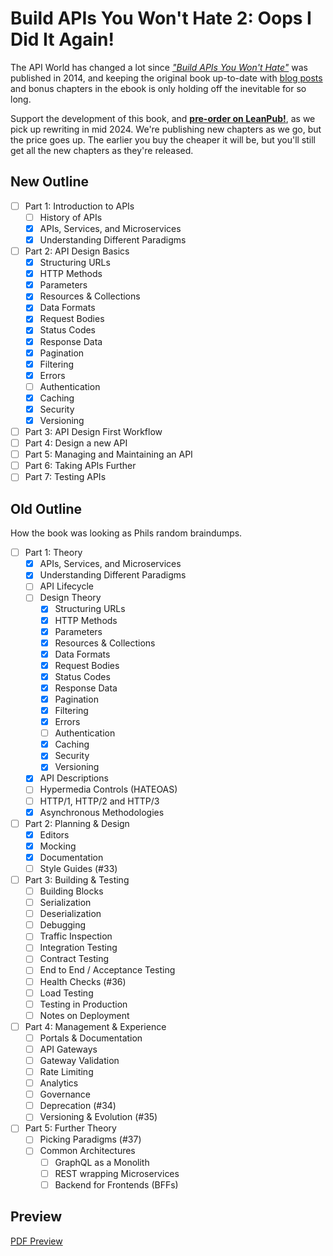 # Build APIs You Won't Hate 2: Oops I Did It Again!

The API World has changed a lot since _["Build APIs You Won't Hate"](https://apisyouwonthate.com/books/build-apis-you-wont-hate/)_ was published in 2014, and keeping the original book up-to-date with [blog posts](https://apisyouwonthate.com/blog) and bonus chapters in the ebook is only holding off the inevitable for so long.

Support the development of this book, and [**pre-order on LeanPub!**](https://leanpub.com/build-apis-you-wont-hate-2/), as we pick up rewriting in mid 2024. We're publishing new chapters as we go, but the price goes up. The earlier you buy the cheaper it will be, but you'll still get all the new chapters as they're released.

## New Outline

- [ ] Part 1: Introduction to APIs
    - [ ] History of APIs
    - [x] APIs, Services, and Microservices
    - [x] Understanding Different Paradigms
- [ ] Part 2: API Design Basics
    - [x] Structuring URLs
    - [x] HTTP Methods
    - [x] Parameters
    - [x] Resources & Collections
    - [x] Data Formats
    - [x] Request Bodies
    - [x] Status Codes
    - [x] Response Data
    - [x] Pagination
    - [x] Filtering
    - [x] Errors
    - [ ] Authentication
    - [x] Caching
    - [x] Security
    - [x] Versioning
- [ ] Part 3: API Design First Workflow
- [ ] Part 4: Design a new API
- [ ] Part 5: Managing and Maintaining an API
- [ ] Part 6: Taking APIs Further
- [ ] Part 7: Testing APIs

## Old Outline

How the book was looking as Phils random braindumps.

- [ ] Part 1: Theory
  - [x] APIs, Services, and Microservices
  - [x] Understanding Different Paradigms
  - [ ] API Lifecycle
  - [ ] Design Theory
    - [x] Structuring URLs
    - [x] HTTP Methods
    - [x] Parameters
    - [x] Resources & Collections
    - [x] Data Formats
    - [x] Request Bodies
    - [x] Status Codes
    - [x] Response Data
    - [x] Pagination
    - [x] Filtering
    - [x] Errors
    - [ ] Authentication
    - [x] Caching
    - [x] Security
    - [x] Versioning
  - [x] API Descriptions
  - [ ] Hypermedia Controls (HATEOAS)
  - [ ] HTTP/1, HTTP/2 and HTTP/3
  - [x] Asynchronous Methodologies

- [ ] Part 2: Planning & Design
  - [x] Editors
  - [x] Mocking
  - [x] Documentation
  - [ ] Style Guides (#33)

- [ ] Part 3: Building & Testing
  - [ ] Building Blocks
  - [ ] Serialization
  - [ ] Deserialization
  - [ ] Debugging
  - [ ] Traffic Inspection
  - [ ] Integration Testing
  - [ ] Contract Testing
  - [ ] End to End / Acceptance Testing
  - [ ] Health Checks (#36)
  - [ ] Load Testing
  - [ ] Testing in Production
  - [ ] Notes on Deployment

- [ ] Part 4: Management & Experience
  - [ ] Portals & Documentation
  - [ ] API Gateways
  - [ ] Gateway Validation
  - [ ] Rate Limiting
  - [ ] Analytics
  - [ ] Governance
  - [ ] Deprecation (#34)
  - [ ] Versioning & Evolution (#35)

- [ ] Part 5: Further Theory
  - [ ] Picking Paradigms (#37)
  - [ ] Common Architectures
    - [ ] GraphQL as a Monolith
    - [ ] REST wrapping Microservices
    - [ ] Backend for Frontends (BFFs)

## Preview

[PDF Preview](https://github.com/apisyouwonthate/book-build-apis-2/raw/master/generated/book.pdf)
